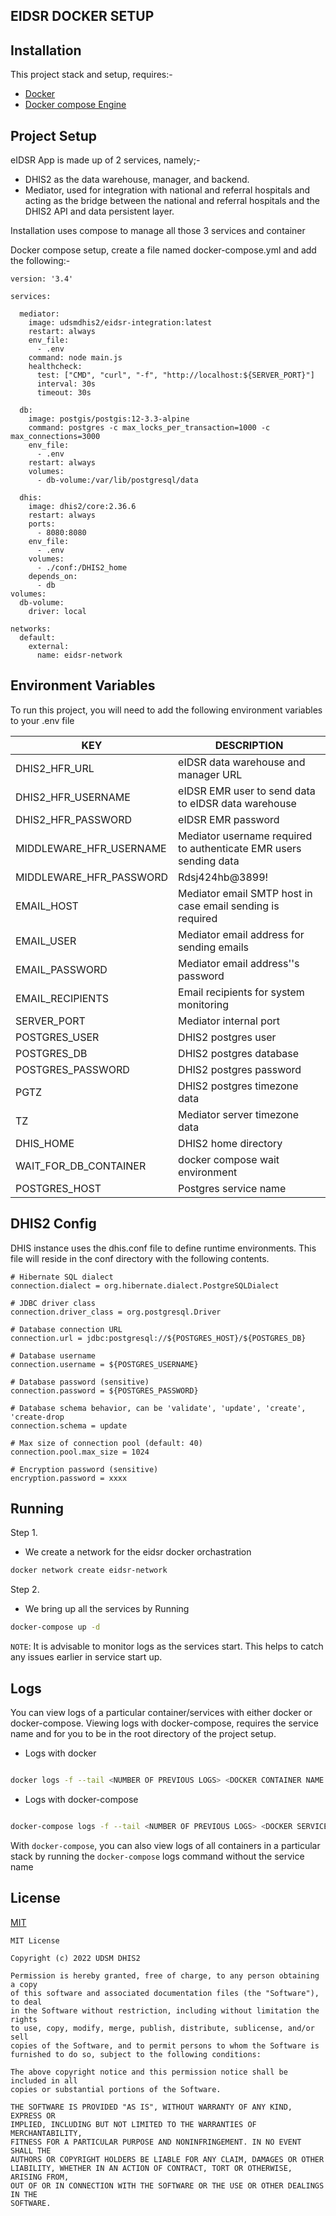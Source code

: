 
## EIDSR DOCKER SETUP


## Installation

This project stack and setup, requires:-
    
- [Docker](https://www.docker.com/)
- [Docker compose Engine](https://docs.docker.com/compose/)
    
## Project Setup

eIDSR App is made up of 2 services, namely;-

- DHIS2 as the data warehouse, manager, and backend.
-  Mediator, used for integration with national and referral hospitals and acting as the bridge between the national and referral hospitals and the DHIS2 API and data persistent layer.

Installation uses compose to manage all those 3 services and container   

 Docker compose setup, create a file named docker-compose.yml and add the following:-

```JS
version: '3.4'

services:

  mediator:
    image: udsmdhis2/eidsr-integration:latest
    restart: always
    env_file:
      - .env
    command: node main.js
    healthcheck:
      test: ["CMD", "curl", "-f", "http://localhost:${SERVER_PORT}"]
      interval: 30s
      timeout: 30s

  db:
    image: postgis/postgis:12-3.3-alpine
    command: postgres -c max_locks_per_transaction=1000 -c max_connections=3000
    env_file:
      - .env
    restart: always
    volumes:
      - db-volume:/var/lib/postgresql/data

  dhis:
    image: dhis2/core:2.36.6
    restart: always
    ports:
      - 8080:8080
    env_file:
      - .env
    volumes:
      - ./conf:/DHIS2_home
    depends_on:
      - db
volumes:
  db-volume:
    driver: local
      
networks:
  default:
    external:
      name: eidsr-network
```
## Environment Variables

To run this project, you will need to add the following environment variables to your .env file

| KEY                     | DESCRIPTION                                                       |
| ----------------------- | ----------------------------------------------------------------- |
| DHIS2_HFR_URL           | eIDSR data warehouse and manager URL                              |
| DHIS2_HFR_USERNAME      | eIDSR EMR user to send data to eIDSR data warehouse               |
| DHIS2_HFR_PASSWORD      | eIDSR EMR password                                                |
| MIDDLEWARE_HFR_USERNAME | Mediator username required to authenticate EMR users sending data |
| MIDDLEWARE_HFR_PASSWORD | Rdsj424hb@3899!                                                   |
| EMAIL_HOST              | Mediator email SMTP host in case email sending is required        |
| EMAIL_USER              | Mediator email address for sending emails                         |
| EMAIL_PASSWORD          | Mediator email address''s password                                |
| EMAIL_RECIPIENTS        | Email recipients for system monitoring                            |
| SERVER_PORT             | Mediator internal port                                            |
| POSTGRES_USER           | DHIS2 postgres user                                               |
| POSTGRES_DB             | DHIS2 postgres database                                           |
| POSTGRES_PASSWORD       | DHIS2 postgres password                                           |
| PGTZ                    | DHIS2 postgres timezone data                                      |
| TZ                      | Mediator server timezone data                                     |
| DHIS_HOME               | DHIS2 home directory                                              |
| WAIT_FOR_DB_CONTAINER   | docker compose wait environment                                   |
| POSTGRES_HOST           | Postgres service name                                             | 

## DHIS2 Config

DHIS instance uses the dhis.conf file to define runtime environments. This file will reside in the conf directory with the following contents. 

```JS
# Hibernate SQL dialect
connection.dialect = org.hibernate.dialect.PostgreSQLDialect

# JDBC driver class
connection.driver_class = org.postgresql.Driver

# Database connection URL
connection.url = jdbc:postgresql://${POSTGRES_HOST}/${POSTGRES_DB}

# Database username
connection.username = ${POSTGRES_USERNAME}

# Database password (sensitive)
connection.password = ${POSTGRES_PASSWORD}

# Database schema behavior, can be 'validate', 'update', 'create', 'create-drop
connection.schema = update

# Max size of connection pool (default: 40)
connection.pool.max_size = 1024

# Encryption password (sensitive)
encryption.password = xxxx

```
## Running

Step 1.
- We create a network for the eidsr docker orchastration

```BASH
docker network create eidsr-network
```

Step 2.
- We bring up all the services by Running

```BASH
docker-compose up -d
```

`NOTE`: It is advisable to monitor logs as the services start. This helps to catch any issues earlier in service start up.
## Logs

You can view logs of a particular container/services with either docker or docker-compose. Viewing logs with docker-compose, requires the service name and for you to be in the root directory of the project setup.

- Logs with docker

```BASH

docker logs -f --tail <NUMBER OF PREVIOUS LOGS> <DOCKER CONTAINER NAME OR ID>

```

- Logs with docker-compose

```BASH

docker-compose logs -f --tail <NUMBER OF PREVIOUS LOGS> <DOCKER SERVICE NAME>

```

With `docker-compose`, you can also view logs of all containers in a particular stack by running the `docker-compose` logs command without the service name


## License

[MIT](https://choosealicense.com/licenses/mit/)

```JS
MIT License

Copyright (c) 2022 UDSM DHIS2

Permission is hereby granted, free of charge, to any person obtaining a copy
of this software and associated documentation files (the "Software"), to deal
in the Software without restriction, including without limitation the rights
to use, copy, modify, merge, publish, distribute, sublicense, and/or sell
copies of the Software, and to permit persons to whom the Software is
furnished to do so, subject to the following conditions:

The above copyright notice and this permission notice shall be included in all
copies or substantial portions of the Software.

THE SOFTWARE IS PROVIDED "AS IS", WITHOUT WARRANTY OF ANY KIND, EXPRESS OR
IMPLIED, INCLUDING BUT NOT LIMITED TO THE WARRANTIES OF MERCHANTABILITY,
FITNESS FOR A PARTICULAR PURPOSE AND NONINFRINGEMENT. IN NO EVENT SHALL THE
AUTHORS OR COPYRIGHT HOLDERS BE LIABLE FOR ANY CLAIM, DAMAGES OR OTHER
LIABILITY, WHETHER IN AN ACTION OF CONTRACT, TORT OR OTHERWISE, ARISING FROM,
OUT OF OR IN CONNECTION WITH THE SOFTWARE OR THE USE OR OTHER DEALINGS IN THE
SOFTWARE.
```
